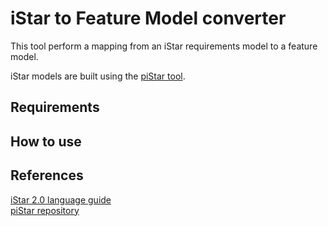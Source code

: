 # iStar to Feature Model converter
This tool perform a mapping from an iStar requirements model to a feature model. 

iStar models are built using the [piStar tool](http://www.cin.ufpe.br/~jhcp/pistar/tool/#).

## Requirements


## How to use


## References
[iStar 2.0 language guide](https://arxiv.org/abs/1605.07767)  
[piStar repository](https://github.com/jhcp/piStar)  




